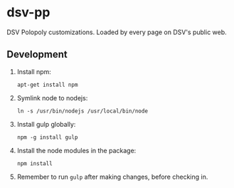 # dsv-pp
DSV Polopoly customizations. Loaded by every page on DSV's public web.

## Development

1. Install npm:

       apt-get install npm

2. Symlink node to nodejs:

       ln -s /usr/bin/nodejs /usr/local/bin/node

3. Install gulp globally:

       npm -g install gulp

4. Install the node modules in the package:

       npm install

5. Remember to run `gulp` after making changes, before checking in.
